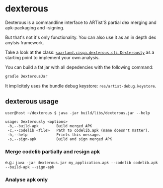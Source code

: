 # dexterous

Dexterous is a commandline interface to ARTist'S partial dex merging and apk-packaging and -signing.

But that's not it's only functionality. You can also use it as an in depth dex anylsis framework.

Take a look at the class: [`saarland.cispa.dexterous.cli.Dexterously`](src/main/java/saarland/cispa/dexterous/cli/Dexterously.java)  as a starting point to implement your own analysis.

You can build  a fat jar with all depedencies with the following command:

``` bash
gradle DexterousJar
```

It implicitely uses the bundle debug keystore: `res/artist-debug.keystore`.


## dexterous usage

```
user@host ~/dexterous $ java -jar build/libs/dexterous.jar --help

usage: Dexterously <options>
 -b,--build-apk        Build merged APK
 -c,--codelib <file>   Path to codelib.apk (name doesn't matter).
 -h,--help             Prints this message.
 -s,--sign-apk         Build and sign merged APK
```

### Merge codelib partially and resign apk

e.g.: `java -jar dexterous.jar my_application.apk --codelib codelib.apk --build-apk --sign-apk`

### Analyse apk only

